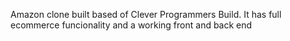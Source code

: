 Amazon clone built based of Clever Programmers Build. It has full ecommerce funcionality and a working front and back end

